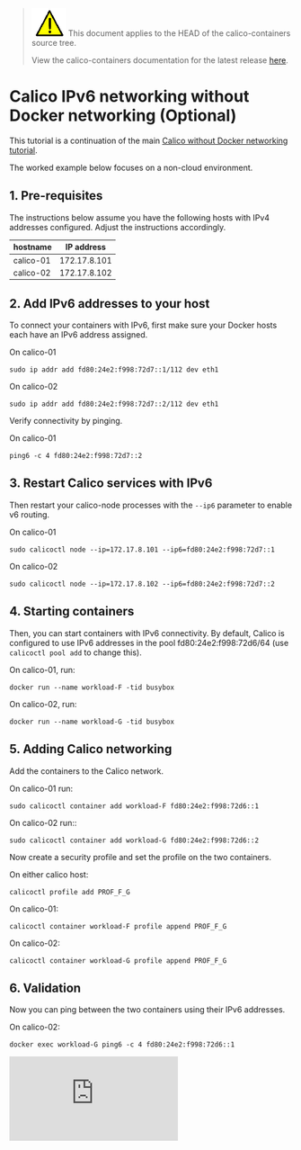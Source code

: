 <!--- master only -->
> ![warning](../../images/warning.png) This document applies to the HEAD of the calico-containers source tree.
>
> View the calico-containers documentation for the latest release [here](https://github.com/projectcalico/calico-containers/blob/v0.21.0/README.md).
<!--- else
> You are viewing the calico-containers documentation for release **release**.
<!--- end of master only -->

# Calico IPv6 networking without Docker networking (Optional)

This tutorial is a continuation of the main 
[Calico without Docker networking tutorial](README.md).

The worked example below focuses on a non-cloud environment.
  
## 1. Pre-requisites

The instructions below assume you have the following hosts with IPv4 addresses
configured. Adjust the instructions accordingly.

| hostname  | IP address   |
|-----------|--------------|
| calico-01 | 172.17.8.101 |
| calico-02 | 172.17.8.102 |

## 2. Add IPv6 addresses to your host

To connect your containers with IPv6, first make sure your Docker hosts each 
have an IPv6 address assigned.

On calico-01

    sudo ip addr add fd80:24e2:f998:72d7::1/112 dev eth1

On calico-02

    sudo ip addr add fd80:24e2:f998:72d7::2/112 dev eth1

Verify connectivity by pinging.

On calico-01

    ping6 -c 4 fd80:24e2:f998:72d7::2

## 3. Restart Calico services with IPv6

Then restart your calico-node processes with the `--ip6` parameter to enable 
v6 routing.

On calico-01

    sudo calicoctl node --ip=172.17.8.101 --ip6=fd80:24e2:f998:72d7::1

On calico-02

    sudo calicoctl node --ip=172.17.8.102 --ip6=fd80:24e2:f998:72d7::2

## 4. Starting containers

Then, you can start containers with IPv6 connectivity. By default, Calico is 
configured to use IPv6 addresses in the pool fd80:24e2:f998:72d6/64 
(use `calicoctl pool add` to change this).

On calico-01, run:

    docker run --name workload-F -tid busybox

On calico-02, run:

    docker run --name workload-G -tid busybox

## 5. Adding Calico networking

Add the containers to the Calico network.

On calico-01 run:

    sudo calicoctl container add workload-F fd80:24e2:f998:72d6::1

On calico-02 run::

    sudo calicoctl container add workload-G fd80:24e2:f998:72d6::2
    
Now create a security profile and set the profile on the two containers.

On either calico host:

    calicoctl profile add PROF_F_G

On calico-01:

    calicoctl container workload-F profile append PROF_F_G

On calico-02:

    calicoctl container workload-G profile append PROF_F_G

## 6. Validation

Now you can ping between the two containers using their IPv6 addresses.

On calico-02:

    docker exec workload-G ping6 -c 4 fd80:24e2:f998:72d6::1
[![Analytics](https://calico-ga-beacon.appspot.com/UA-52125893-3/calico-containers/docs/calico-with-docker/without-docker-networking/IPv6.md?pixel)](https://github.com/igrigorik/ga-beacon)
